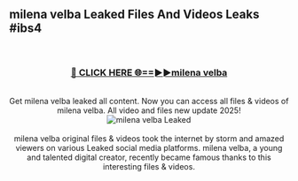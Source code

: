 ## milena velba Leaked Files And Videos Leaks #ibs4
<br>
<div align="center">
<h3><a href="https://watchclip.my.id/milena velba" rel="nofollow">🔴 CLICK HERE 🌐==►►milena velba</a></h3>
<br>
Get milena velba leaked all content. Now you can access all files & videos of milena velba. All video and files new update 2025!
<br>
<a href="https://watchclip.my.id/milena velba" rel="nofollow" data-target="animated-image.originalLink"><img src="https://i.ibb.co.com/WyWwxjT/player-gif2.gif" alt="milena velba Leaked" style="max-width: 100%; display: inline-block;" data-target="animated-image.originalImage"></a>
<br><br>
milena velba original files & videos took the internet by storm and amazed viewers on various Leaked social media platforms. milena velba, a young and talented digital creator, recently became famous thanks to this interesting files & videos.
</div>
<br>